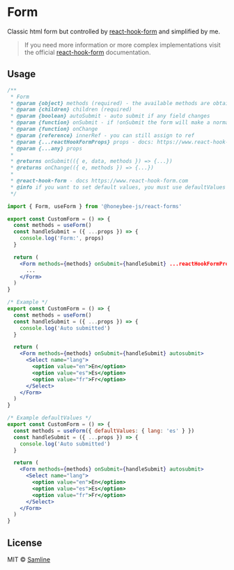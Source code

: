 # Form

Classic html form but controlled by [react-hook-form](https://www.react-hook-form.com) and simplified by me.

> If you need more information or more complex implementations visit the official [react-hook-form](https://www.react-hook-form.com) documentation.

## Usage

```jsx
/**
 * Form
 * @param {object} methods (required) - the available methods are obtained from the hook useForm or from the react-hook-form useFormContext.
 * @param {children} children (required)
 * @param {boolean} autoSubmit - auto submit if any field changes
 * @param {function} onSubmit - if !onSubmit the form will make a normal request
 * @param {function} onChange
 * @param {reference} innerRef - you can still assign to ref
 * @param {...reactHookFormProps} props - docs: https://www.react-hook-form.com
 * @param {...any} props
 *
 * @returns onSubmit(({ e, data, methods }) => {...})
 * @returns onChange(({ e, methods }) => {...})
 *
 * @react-hook-form - docs https://www.react-hook-form.com
 * @info if you want to set default values, you must use defaultValues inside useForm
 */
```

```jsx
import { Form, useForm } from '@honeybee-js/react-forms'
```

```jsx
export const CustomForm = () => {
  const methods = useForm()
  const handleSubmit = ({ ...props }) => {
    console.log('Form:', props)
  }

  return (
    <Form methods={methods} onSubmit={handleSubmit} ...reactHookFormProps ...props>
      ...
    </Form>
  )
}
```

```jsx
/* Example */
export const CustomForm = () => {
  const methods = useForm()
  const handleSubmit = ({ ...props }) => {
    console.log('Auto submitted')
  }

  return (
    <Form methods={methods} onSubmit={handleSubmit} autosubmit>
      <Select name="lang">
        <option value="en">En</option>
        <option value="es">Es</option>
        <option value="fr">Fr</option>
      </Select>
    </Form>
  )
}
```

```jsx
/* Example defaultValues */
export const CustomForm = () => {
  const methods = useForm({ defaultValues: { lang: 'es' } })
  const handleSubmit = ({ ...props }) => {
    console.log('Auto submitted')
  }

  return (
    <Form methods={methods} onSubmit={handleSubmit} autosubmit>
      <Select name="lang">
        <option value="en">En</option>
        <option value="es">Es</option>
        <option value="fr">Fr</option>
      </Select>
    </Form>
  )
}
```

## License

MIT © [Samline](https://github.com/samline)
